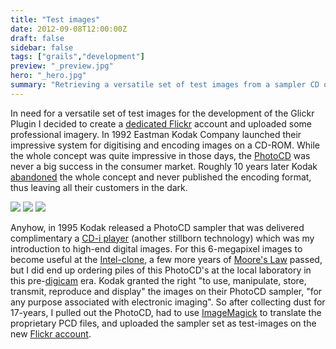 ```yaml
---
title: "Test images"
date: 2012-09-08T12:00:00Z
draft: false
sidebar: false
tags: ["grails","development"]
preview: "_preview.jpg"
hero: "_hero.jpg"
summary: "Retrieving a versatile set of test images from a sampler CD of the great but long abandoned Kodak PhotoCD format."
---
```


In need for a versatile set of test images for the development of the Glickr Plugin I decided to create a [dedicated Flickr](http://www.flickr.com/photos/glickr/) account and uploaded some professional imagery. 
In 1992 Eastman Kodak Company launched their impressive system for digitising and encoding images on a CD-ROM. While the whole concept was quite impressive in those days, the [PhotoCD](http://en.wikipedia.org/wiki/PhotoCD) was never a big success in the consumer market. Roughly 10 years later Kodak [abandoned](http://www.kodak.com/global/en/service/professional/products/ekn017045.jhtml?CID=go&idhbx=photocd) the whole concept and never published the encoding format, thus leaving all their customers in the dark. 

![](sampler-001.jpg)
![](sampler-002.jpg)
![](sampler-003.jpg)

Anyhow, in 1995 Kodak released a PhotoCD sampler that was delivered complimentary a [CD-i player](http://en.wikipedia.org/wiki/CD-i) (another stillborn technology) which was my introduction to high-end digital images. For this 6-megapixel images to become useful at the [Intel-clone](http://en.wikipedia.org/wiki/Intel_80486), a few more years of [Moore's Law](http://en.wikipedia.org/wiki/Moore%27s_law) passed, but I did end up ordering piles of this PhotoCD's at the local laboratory in this pre-[digicam](http://www.steves-digicams.com/pro90is.html) era. 
Kodak granted the right "to use, manipulate, store, transmit, reproduce and display" the images on their PhotoCD sampler, "for any purpose associated with electronic imaging". So after collecting dust for 17-years, I pulled out the PhotoCD, had to use [ImageMagick](http://www.imagemagick.org/script/index.php) to translate the proprietary PCD files, and uploaded the sampler set as test-images on the new [Flickr account](http://www.flickr.com/photos/glickr/).